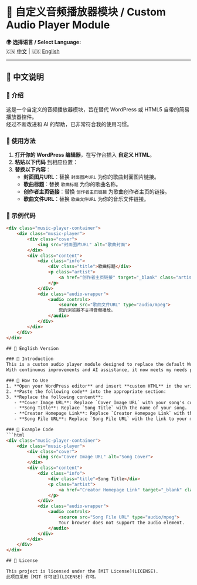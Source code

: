 # 🎵 自定义音频播放器模块 / Custom Audio Player Module

**🌍 选择语言 / Select Language:**  
🇨🇳 [中文](#📜-中文说明) | 🇺🇸 [English](#📜-english-version)

---
## 📜 中文说明

### 🎵 介绍
这是一个自定义的音频播放器模块，旨在替代 WordPress 或 HTML5 自带的简易播放器控件。  
经过不断改进和 AI 的帮助，已非常符合我的使用习惯。

### 🔧 使用方法
1. **打开你的 WordPress 编辑器**，在写作台插入 **自定义 HTML**。
2. **粘贴以下代码** 到相应位置：
3. **替换以下内容**：
   - **封面图片URL**：替换 `封面图片URL` 为你的歌曲封面图片链接。
   - **歌曲标题**：替换 `歌曲标题` 为你的歌曲名称。
   - **创作者主页链接**：替换 `创作者主页链接` 为歌曲创作者主页的链接。
   - **歌曲文件URL**：替换 `歌曲文件URL` 为你的音乐文件链接。

### 📌 示例代码
```html
<div class="music-player-container">
    <div class="music-player">
        <div class="cover">
            <img src="封面图片URL" alt="歌曲封面">
        </div>
        <div class="content">
            <div class="info">
                <div class="title">歌曲标题</div>
                <p class="artist">
                    <a href="创作者主页链接" target="_blank" class="artist-link">创作者名字</a>
                </p>
            </div>
            <div class="audio-wrapper">
                <audio controls>
                    <source src="歌曲文件URL" type="audio/mpeg">
                    您的浏览器不支持音频播放。
                </audio>
            </div>
        </div>
    </div>
</div>

## 📜 English Version

### 🎵 Introduction
This is a custom audio player module designed to replace the default WordPress or HTML5 audio player.  
With continuous improvements and AI assistance, it now meets my needs perfectly.

### 🔧 How to Use
1. **Open your WordPress editor** and insert **custom HTML** in the writing area.
2. **Paste the following code** into the appropriate section:
3. **Replace the following content**:
   - **Cover Image URL**: Replace `Cover Image URL` with your song's cover image link.
   - **Song Title**: Replace `Song Title` with the name of your song.
   - **Creator Homepage Link**: Replace `Creator Homepage Link` with the link to the creator's homepage.
   - **Song File URL**: Replace `Song File URL` with the link to your music file.

### 📌 Example Code
```html
<div class="music-player-container">
    <div class="music-player">
        <div class="cover">
            <img src="Cover Image URL" alt="Song Cover">
        </div>
        <div class="content">
            <div class="info">
                <div class="title">Song Title</div>
                <p class="artist">
                    <a href="Creator Homepage Link" target="_blank" class="artist-link">Creator Name</a>
                </p>
            </div>
            <div class="audio-wrapper">
                <audio controls>
                    <source src="Song File URL" type="audio/mpeg">
                    Your browser does not support the audio element.
                </audio>
            </div>
        </div>
    </div>
</div>

## 📄 License

This project is licensed under the [MIT License](LICENSE).  
此项目采用 [MIT 许可证](LICENSE) 许可。

